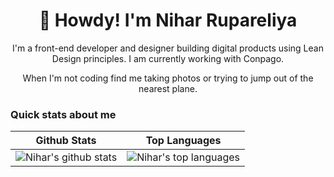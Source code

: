 <h1 align="center">🤠 Howdy! I'm Nihar Rupareliya</h1>

<p align="center">
I'm a front-end developer and designer building digital products using Lean Design principles.  I am currently working with Conpago.
</p>
<p align="center"> 
When I'm not coding find me taking photos or trying to jump out of the nearest plane.
</p>


<!--
**NiharR27/NiharR27** is a ✨ _special_ ✨ repository because its `README.md` (this file) appears on your GitHub profile.

Here are some ideas to get you started:
- 🔭 I’m currently working on ...
- 🌱 I’m currently learning ...
- 👯 I’m looking to collaborate on ...
- 🤔 I’m looking for help with ...
- 💬 Ask me about ...
- 📫 How to reach me: ...
- 😄 Pronouns: ...
- ⚡ Fun fact: ...


-->

### Quick stats about me
| Github Stats | Top Languages |
| --- | --- |
| ![Nihar's github stats](https://github-readme-stats.vercel.app/api?username=syrashid&show_icons=true&title_color=f6c32c&icon_color=f6c32c&text_color=9f9f9f&bg_color=151515&count_private=true) | ![Nihar's top languages](https://github-readme-stats.vercel.app/api/top-langs/?username=NiharR27&show_icons=true&title_color=f6c32c&icon_color=f6c32c&text_color=9f9f9f&bg_color=151515&count_private=true&layout=compact) |
